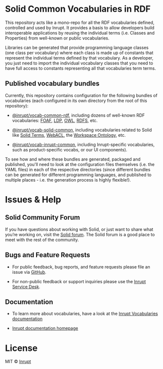 # Solid Common Vocabularies in RDF

This repository acts like a mono-repo for all the RDF vocabularies defined,
controlled and used by Inrupt. It provides a basis to allow developers build
interoperable applications by reusing the individual terms (i.e. Classes and
Properties) from well-known or public vocabularies. 

Libraries can be generated that provide programming language classes (one class
per vocabulary) where each class is made up of constants that represent the
individual terms defined by that vocabulary. As a developer, you just need to
import the individual vocabulary classes that you need to have full access to
constants representing all that vocabularies term terms.

## Published vocabulary bundles

Currently, this repository contains configuration for the following bundles of
vocabularies (each configured in its own directory from the root of this
repository):

 - [@inrupt/vocab-common-rdf](https://www.npmjs.com/package/@inrupt/vocab-common-rdf),
 including dozens of well-known RDF vocabularies: [FOAF](http://xmlns.com/foaf/spec/), 
 [LDP](http://www.w3.org/ns/ldp#), [OWL](http://www.w3.org/2002/07/owl#),
 [RDFS](http://www.w3.org/2000/01/rdf-schema#), etc.
 
 - [@inrupt/vocab-solid-common](https://www.npmjs.com/package/@inrupt/vocab-solid-common), 
 including vocabularies related to Solid like [Solid Terms](https://www.w3.org/ns/solid/terms), 
 [WebACL](http://www.w3.org/ns/auth/acl#), the [Workspace Ontology](http://www.w3.org/ns/pim/space), etc.
 
 - [@inrupt/vocab-inrupt-common](https://www.npmjs.com/package/@inrupt/vocab-inrupt-common), 
 including Inrupt-specific vocabularies, such as product-specific vocabs, or our
 UI components).

To see how and where these bundles are generated, packaged and published, you'll
need to look at the configuration files themselves (i.e. the YAML files) in each
of the respective directories (since different bundles can be generated for
different programming languages, and published to multiple places - i.e. the
generation process is highly flexible!).


# Issues & Help

## Solid Community Forum

If you have questions about working with Solid, or just want to share what
you’re working on, visit the [Solid forum](https://forum.solidproject.org/). The
Solid forum is a good place to meet with the rest of the community.

## Bugs and Feature Requests

- For public feedback, bug reports, and feature requests please file an issue
via [GitHub](https://github.com/inrupt/solid-vocab-common-rdf/issues/).

- For non-public feedback or support inquiries please use the
[Inrupt Service Desk](https://inrupt.atlassian.net/servicedesk).

## Documentation
- To learn more about vocabularies, have a look at the
[Inrupt Vocabularies documentation](https://solidproject.org/for-developers/apps/vocabularies)
 
- [Inrupt documentation homepage](https://docs.inrupt.com/)

# License

MIT © [Inrupt](https://inrupt.com)
